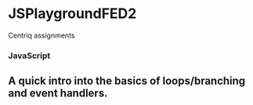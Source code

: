 # JSPlaygroundFED2
Centriq assignments
### JavaScript
## A quick intro into the basics of loops/branching and event handlers. 
